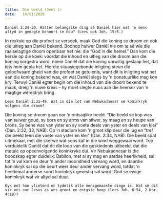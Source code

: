 ```yaml
---
title:  Die beeld (Deel 1)
date:   14/01/2020
---
```


`Daniël 2:24-30. Watter belangrike ding sê Daniël hier wat ’n mens altyd in gedagte behoort te hou? (Lees ook Joh. 15:5.)` 

In reaksie op die profeet se versoek, maak God die koning se droom en ook die uitleg aan Daniël bekend. Boonop huiwer Daniël nie om te sê wie die raaiselagtige droom openbaar het nie: die “God in die hemel.” Dan kom die kersie op die koek: voordat die inhoud en uitleg van die droom aan die koning oorgedra word, noem Daniël dat die koning onrustig geslaap het, dat iets hom gepla het. Hierdie situasiegebonde inligting steun die geloofwaardigheid van die profeet se getuienis, want dit is inligting wat net aan die koning bekend was, en wat Daniël slegs by ’n bonatuurlike mag kon kry. Terwyl Daniël egter begin om die inhoud van die droom bekend te maak, dreig ’n nuwe krisis – hy moet slegte nuus aan die heerser van ’n magtige wêreldryk bring. 

`Lees Daniël 2:31-49. Wat is die lot van Nebukadnesar se koninkryk volgens die droom?` 

Die koning se droom gaan oor ’n ontsaglike beeld. “Die beeld se kop was van suiwer goud, sy bors en sy arms van silwer, sy maag en sy heupe van brons. Sy bene was van yster en sy voete deels van yster en deels van klei” (Dan. 2:32, 33, NAB). Op ’n stadium kom ’n groot klip deur die lug en “tref die beeld teen die voete van yster en klei” (Dan. 2:34, NAB). Die beeld spat uitmekaar, met die skerwe wat soos kaf in die wind weggewaai word. Toe verduidelik Daniël dat dit die loop van die geskiedenis uitbeeld, dat die metale op opeenvolgende koninkryke dui. Vir Nebukadnesar is die boodskap egter duidelik: Babilon, met al sy mag en aardse heerlikheid, sal tot ’n val kom en deur ’n ander moondheid vervang word, en daardie koninkryk sal op die beurt weer deur ander vervang word, totdat ‘n heeltemal anderse soort koninkryk gevestig sal word:  God se ewige koninkryk wat vir altyd sal duur. 

`Kyk net hoe vlietend en tydelik alle mensgemaakte dinge is. Wat sê dit vir ons oor Jesus as ons groot en enigste hoop (lees Joh. 6:54, 2 Kor. 4:18)?`